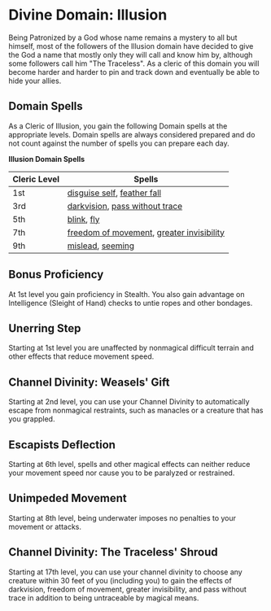 # Divine Domain: Illusion
Being Patronized by a God whose name remains a mystery to all but himself, most of the followers of the Illusion domain have decided to give the God a name that mostly only they will call and know him by, although some followers call him "The Traceless". As a cleric of this domain you will become harder and harder to pin and track down and eventually be able to hide your allies.

## Domain Spells
As a Cleric of Illusion, you gain the following Domain spells at the appropriate levels. Domain spells are always considered prepared and do not count against the number of spells you can prepare each day.

**Illusion Domain Spells**

Cleric Level | Spells
------------ | -----
1st	| [disguise self](../../Magic/Spells/disguise-self.md), [feather fall](../../Magic/Spells/feather-fall.md)
3rd	| [darkvision](../../Magic/Spells/darkvision.md), [pass without trace](../../Magic/Spells/pass-without-trace.md)
5th	| [blink](../../Magic/Spells/blink.md), [fly](../../Magic/Spells/fly.md)
7th	| [freedom of movement](../../Magic/Spells/freedom-of-movement.md), [greater invisibility](../../Magic/Spells/greater-invisibility.md)
9th	| [mislead](../../Magic/Spells/mislead.md), [seeming](../../Magic/Spells/seeming.md)

## Bonus Proficiency
At 1st level you gain proficiency in Stealth. You also gain advantage on Intelligence (Sleight of Hand) checks to untie ropes and other bondages.

## Unerring Step
Starting at 1st level you are unaffected by nonmagical difficult terrain and other effects that reduce movement speed.

## Channel Divinity: Weasels' Gift
Starting at 2nd level, you can use your Channel Divinity to automatically escape from nonmagical restraints, such as manacles or a creature that has you grappled.

## Escapists Deflection
Starting at 6th level, spells and other magical effects can neither reduce your movement speed nor cause you to be paralyzed or restrained.

## Unimpeded Movement
Starting at 8th level, being underwater imposes no penalties to your movement or attacks.

## Channel Divinity: The Traceless' Shroud
Starting at 17th level, you can use your channel divinity to choose any creature within 30 feet of you (including you) to gain the effects of darkvision, freedom of movement, greater invisibility, and pass without trace in addition to being untraceable by magical means.

